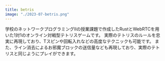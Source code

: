 ```yaml
---
title: betris
image: "./2023-07-betris.png"
---
```


学校のネットワークプログラミングIIの授業課題で作成したRustとWebRTCを用いた1対1のオンライン対戦型テトリスゲームです。
実際のテトリスのルールを忠実に再現しており、Tスピンや回転入れなどの高度なテクニックも可能です。
また、ライン消去によるお邪魔ブロックの送信量なども再現しており、実際のテトリスと同じようにプレイができます。
